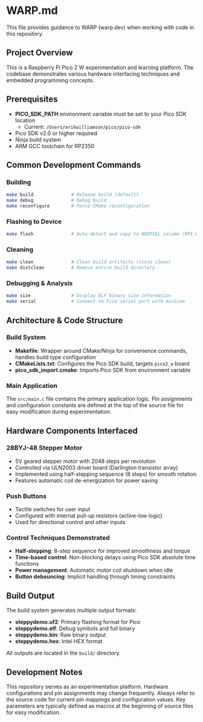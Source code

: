 # WARP.md

This file provides guidance to WARP (warp.dev) when working with code in this repository.

## Project Overview

This is a Raspberry Pi Pico 2 W experimentation and learning platform. The codebase demonstrates various hardware interfacing techniques and embedded programming concepts.

## Prerequisites

- **PICO_SDK_PATH** environment variable must be set to your Pico SDK location
  - Current: `/Users/erikwilliamson/pico/pico-sdk`
- Pico SDK v2.0 or higher required
- Ninja build system
- ARM GCC toolchain for RP2350

## Common Development Commands

### Building
```bash
make build              # Release build (default)
make debug              # Debug build
make reconfigure        # Force CMake reconfiguration
```

### Flashing to Device
```bash
make flash              # Auto-detect and copy to BOOTSEL volume (RPI-RP2350/RPI-RP2)
```

### Cleaning
```bash
make clean              # Clean build artifacts (ninja clean)
make distclean          # Remove entire build directory
```

### Debugging & Analysis
```bash
make size               # Display ELF binary size information
make serial             # Connect to Pico serial port with minicom
```

## Architecture & Code Structure

### Build System
- **Makefile**: Wrapper around CMake/Ninja for convenience commands, handles build type configuration
- **CMakeLists.txt**: Configures the Pico SDK build, targets `pico2_w` board
- **pico_sdk_import.cmake**: Imports Pico SDK from environment variable

### Main Application
The `src/main.c` file contains the primary application logic. Pin assignments and configuration constants are defined at the top of the source file for easy modification during experimentation.

## Hardware Components Interfaced

### 28BYJ-48 Stepper Motor
- 5V geared stepper motor with 2048 steps per revolution
- Controlled via ULN2003 driver board (Darlington transistor array)
- Implemented using half-stepping sequence (8 steps) for smooth rotation
- Features automatic coil de-energization for power saving

### Push Buttons
- Tactile switches for user input
- Configured with internal pull-up resistors (active-low logic)
- Used for directional control and other inputs

### Control Techniques Demonstrated
- **Half-stepping**: 8-step sequence for improved smoothness and torque
- **Time-based control**: Non-blocking delays using Pico SDK absolute time functions
- **Power management**: Automatic motor coil shutdown when idle
- **Button debouncing**: Implicit handling through timing constraints

## Build Output

The build system generates multiple output formats:
- **steppydemo.uf2**: Primary flashing format for Pico
- **steppydemo.elf**: Debug symbols and full binary
- **steppydemo.bin**: Raw binary output
- **steppydemo.hex**: Intel HEX format

All outputs are located in the `build/` directory.

## Development Notes

This repository serves as an experimentation platform. Hardware configurations and pin assignments may change frequently. Always refer to the source code for current pin mappings and configuration values. Key parameters are typically defined as macros at the beginning of source files for easy modification.
